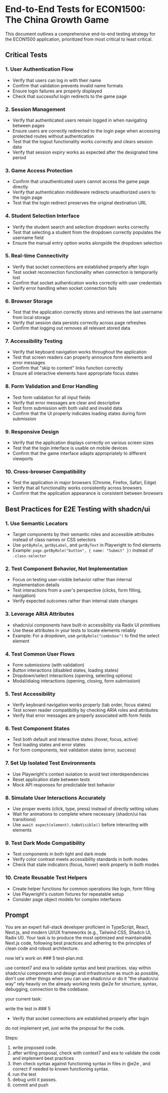 # End-to-End Tests for ECON1500: The China Growth Game

This document outlines a comprehensive end-to-end testing strategy for the ECON1500 application, prioritized from most critical to least critical.

## Critical Tests

### 1. User Authentication Flow

- Verify that users can log in with their name
- Confirm that validation prevents invalid name formats
- Ensure login failures are properly displayed
- Check that successful login redirects to the game page

### 2. Session Management

- Verify that authenticated users remain logged in when navigating between pages
- Ensure users are correctly redirected to the login page when accessing protected routes without authentication
- Test that the logout functionality works correctly and clears session data
- Verify that session expiry works as expected after the designated time period

### 3. Game Access Protection

- Confirm that unauthenticated users cannot access the game page directly
- Verify that authentication middleware redirects unauthorized users to the login page
- Test that the login redirect preserves the original destination URL

### 4. Student Selection Interface

- Verify the student search and selection dropdown works correctly
- Test that selecting a student from the dropdown correctly populates the username field
- Ensure the manual entry option works alongside the dropdown selection

### 5. Real-time Connectivity

- Verify that socket connections are established properly after login
- Test socket reconnection functionality when connection is temporarily lost
- Confirm that socket authentication works correctly with user credentials
- Verify error handling when socket connection fails

### 6. Browser Storage

- Test that the application correctly stores and retrieves the last username from local storage
- Verify that session data persists correctly across page refreshes
- Confirm that logging out removes all relevant stored data

### 7. Accessibility Testing

- Verify that keyboard navigation works throughout the application
- Test that screen readers can properly announce form elements and error messages
- Confirm that "skip to content" links function correctly
- Ensure all interactive elements have appropriate focus states

### 8. Form Validation and Error Handling

- Test form validation for all input fields
- Verify that error messages are clear and descriptive
- Test form submission with both valid and invalid data
- Confirm that the UI properly indicates loading states during form submission

### 9. Responsive Design

- Verify that the application displays correctly on various screen sizes
- Test that the login interface is usable on mobile devices
- Confirm that the game interface adapts appropriately to different viewports

### 10. Cross-browser Compatibility

- Test the application in major browsers (Chrome, Firefox, Safari, Edge)
- Verify that all functionality works consistently across browsers
- Confirm that the application appearance is consistent between browsers

## Best Practices for E2E Testing with shadcn/ui

### 1. Use Semantic Locators

- Target components by their semantic roles and accessible attributes instead of class names or CSS selectors
- Use `getByRole`, `getByLabel`, and `getByText` in Playwright to find elements
- Example: `page.getByRole("button", { name: "Submit" })` instead of `.class-selector`

### 2. Test Component Behavior, Not Implementation

- Focus on testing user-visible behavior rather than internal implementation details
- Test interactions from a user's perspective (clicks, form filling, navigation)
- Verify expected outcomes rather than internal state changes

### 3. Leverage ARIA Attributes

- shadcn/ui components have built-in accessibility via Radix UI primitives
- Use these attributes in your tests to locate elements reliably
- Example: For a dropdown, use `getByRole("combobox")` to find the select element

### 4. Test Common User Flows

- Form submissions (with validation)
- Button interactions (disabled states, loading states)
- Dropdown/select interactions (opening, selecting options)
- Modal/dialog interactions (opening, closing, form submission)

### 5. Test Accessibility

- Verify keyboard navigation works properly (tab order, focus states)
- Test screen reader compatibility by checking ARIA roles and attributes
- Verify that error messages are properly associated with form fields

### 6. Test Component States

- Test both default and interactive states (hover, focus, active)
- Test loading states and error states
- For form components, test validation states (error, success)

### 7. Set Up Isolated Test Environments

- Use Playwright's context isolation to avoid test interdependencies
- Reset application state between tests
- Mock API responses for predictable test behavior

### 8. Simulate User Interactions Accurately

- Use proper events (click, type, press) instead of directly setting values
- Wait for animations to complete where necessary (shadcn/ui has transitions)
- Use `await expect(element).toBeVisible()` before interacting with elements

### 9. Test Dark Mode Compatibility

- Test components in both light and dark mode
- Verify color contrast meets accessibility standards in both modes
- Check that state indicators (focus, hover) work properly in both modes

### 10. Create Reusable Test Helpers

- Create helper functions for common operations like login, form filling
- Use Playwright's custom fixtures for repeatable setup
- Consider page object models for complex interfaces

## Prompt

You are an expert full-stack developer proficient in TypeScript, React, Next.js, and modern UI/UX frameworks (e.g., Tailwind CSS, Shadcn UI, Radix UI). Your task is to produce the most optimized and maintainable Next.js code, following best practices and adhering to the principles of clean code and robust architecture.

now let's work on ### 5 test-plan.md.

use context7 and exa to validate syntax and best practices.
stay within shadcn/ui components and design and infrastructure as much as possible, don't use other things when you can use shadcn/ui or do it "the shadcn/ui way"
rely heavily on the already working tests @e2e for structure, syntax, debugging, connection to the codebase.

your current task:

write the test in ### 5

- Verify that socket connections are established properly after login

do not implement yet, just write the proposal for the code.

Steps:

1. write proposed code.
2. after writing proposal, check with context7 and exa to validate the code and implement best practices
3. then check syntax against functioning syntax in files in @e2e , and correct if needed to known functioning syntax.
4. run the test
5. debug until it passes.
6. commit and push

